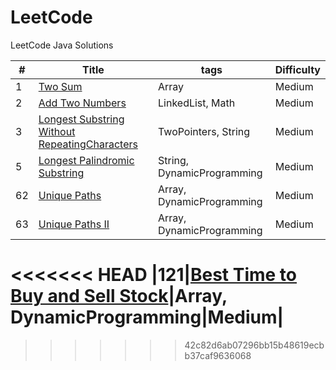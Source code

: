 LeetCode
========

LeetCode Java Solutions

| # | Title | tags | Difficulty |
|---| ----- | -------- | ---------- |
|1|[Two Sum](https://oj.leetcode.com/problems/two-sum/)|Array|Medium|
|2|[Add Two Numbers](https://oj.leetcode.com/problems/add-two-numbers/)|LinkedList, Math|Medium|
|3|[Longest Substring Without RepeatingCharacters](https://oj.leetcode.com/problems/longest-substring-without-repeating-characters/)|TwoPointers, String|Medium|
|5|[Longest Palindromic Substring](https://oj.leetcode.com/problems/longest-palindromic-substring/)|String, DynamicProgramming|Medium|
|62|[Unique Paths](https://oj.leetcode.com/problems/unique-paths/)|Array, DynamicProgramming|Medium|
|63|[Unique Paths II](https://oj.leetcode.com/problems/unique-paths-ii/)|Array, DynamicProgramming|Medium|
<<<<<<< HEAD
|121|[Best Time to Buy and Sell Stock](https://leetcode.com/problems/best-time-to-buy-and-sell-stock/)|Array, DynamicProgramming|Medium|
=======
>>>>>>> 42c82d6ab07296bb15b48619ecbb37caf9636068
